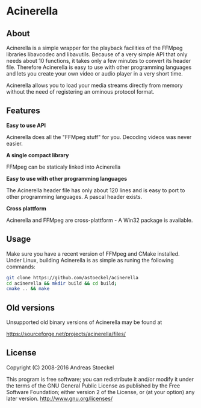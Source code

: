 Acinerella
==========

About
-----

Acinerella is a simple wrapper for the playback facilities of the FFMpeg libraries libavcodec and libavutils.
Because of a very simple API that only needs about 10 functions, it takes only a few minutes to convert its header file.
Therefore Acinerella is easy to use with other programming languages and lets you create your own video or audio player
in a very short time.

Acinerella allows you to load your media streams directly from memory without the need of registering an ominous protocol
format.

Features
--------

**Easy to use API**

Acinerella does all the "FFMpeg stuff" for you. Decoding videos was never easier.

**A single compact library**

FFMpeg can be staticaly linked into Acinerella

**Easy to use with other programming languages**

The Acinerella header file has only about 120 lines and is easy to port to other programming languages. A pascal header exists.

**Cross plattform**

Acinerella and FFMpeg are cross-plattform - A Win32 package is available.

Usage
-----

Make sure you have a recent version of FFMpeg and CMake installed. Under Linux, building Acinerella is as simple as
runing the following commands:

```bash
git clone https://github.com/astoeckel/acinerella
cd acinerella && mkdir build && cd build;
cmake .. && make
```

Old versions
------------

Unsupported old binary versions of Acinerella may be found at

https://sourceforge.net/projects/acinerella/files/

License
-------

Copyright (C) 2008-2016 Andreas Stoeckel

This program is free software; you can redistribute it and/or modify it under the terms of the GNU General Public License as published by the Free Software Foundation; either version 2 of the License, or (at your option) any later version.
http://www.gnu.org/licenses/
